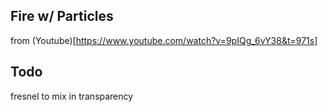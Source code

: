 ## Fire w/ Particles

from (Youtube)[https://www.youtube.com/watch?v=9pIQg_6vY38&t=971s]

## Todo

fresnel to mix in transparency
